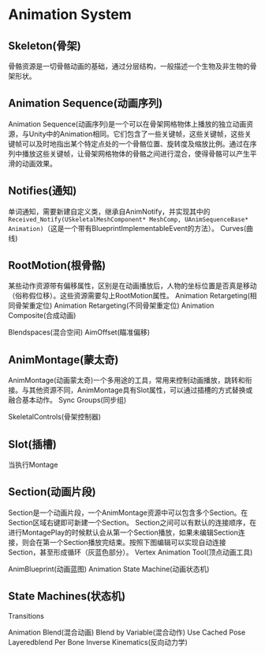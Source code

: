 # Animation System
## Skeleton(骨架)
骨骼资源是一切骨骼动画的基础，通过分层结构，一般描述一个生物及非生物的骨架形状。
## Animation Sequence(动画序列)
Animation Sequence(动画序列)是一个可以在骨架网格物体上播放的独立动画资源，与Unity中的Animation相同。它们包含了一些关键帧，这些关键帧，这些关键帧可以及时地指出某个特定点处的一个骨骼位置、旋转度及缩放比例。通过在序列中播放这些关键帧，让骨架网格物体的骨骼之间进行混合，使得骨骼可以产生平滑的动画效果。
## Notifies(通知)
单词通知，需要新建自定义类，继承自AnimNotify，并实现其中的`Received_Notify(USkeletalMeshComponent* MeshComp, UAnimSequenceBase* Animation)`（这是一个带有BlueprintImplementableEvent的方法）。
Curves(曲线)

## RootMotion(根骨骼)
某些动作资源带有偏移属性，区别是在动画播放后，人物的坐标位置是否真是移动（俗称假位移）。这些资源需要勾上RootMotion属性。
Animation Retargeting(相同骨架重定位)
Animation Retargeting(不同骨架重定位)
Animation Composite(合成动画)

Blendspaces(混合空间)
AimOffset(瞄准偏移)
## AnimMontage(蒙太奇)
AnimMontage(动画蒙太奇)一个多用途的工具，常用来控制动画播放，跳转和衔接。与其他资源不同，AnimMontage具有Slot属性，可以通过插槽的方式替换或融合基本动作。
Sync Groups(同步组)

SkeletalControls(骨架控制器)
## Slot(插槽)
当执行Montage
## Section(动画片段)
Section是一个动画片段，一个AnimMontage资源中可以包含多个Section。在Section区域右键即可新建一个Section。
Section之间可以有默认的连接顺序，在进行MontagePlay的时候默认会从第一个Section播放，如果未编辑Section连接，则会在第一个Section播放完结束。按照下图编辑可以实现自动连接Section，甚至形成循环（灰蓝色部分）。
Vertex Animation Tool(顶点动画工具)

AnimBlueprint(动画蓝图)
Animation State Machine(动画状态机)
## State Machines(状态机)
Transitions

Animation Blend(混合动画)
Blend by Variable(混合动作)
Use Cached Pose
Layeredblend Per Bone
Inverse Kinematics(反向动力学)